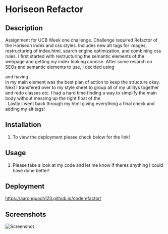 # Horiseon Refactor

## Description 
Assignment for UCB Week one challenge. Challenge required Refactor of the Horiseon index and css styles. Includes new alt tags for images, restructuring of index.html, search engine optimization, and combining css rules. I first started with restructuring the semantic elements of the webpage and getting my index looking concise. After some resarch on SEOs and semantic elements to use, I decided using <main> and having <aside> in my main element was the best plan of action to keep the structure okay. Next I transfered over to my style sheet to group all of my utilitys together and redo classes etc. I had a hard time finding a way to simplify the main body without messing up the right float of the <aside>. Lastly I went back through my html giving everything a final check and adding my alt tags!

## Installation
1. To view the deployment please check below for the link!

## Usage 
1. Please take a look at my code and let me know if theres anything I could have done better!

## Deployment
https://aaronquach123.github.io/coderefactor/ 

## Screenshots

 
![Screenshot](./assets/images/screenshot-index)

